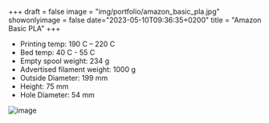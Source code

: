 +++
draft = false
image = "img/portfolio/amazon_basic_pla.jpg"
showonlyimage = false
date="2023-05-10T09:36:35+0200"
title = "Amazon Basic PLA"
+++

* Printing temp: 190 C – 220 C
* Bed temp: 40 C - 55 C
* Empty spool weight: 234 g
* Advertised filament weight: 1000 g
* Outside Diameter: 199 mm
* Height: 75 mm
* Hole Diameter: 54 mm
<!--more-->

![image](/img/portfolio/amazon_basic_pla.jpg)

